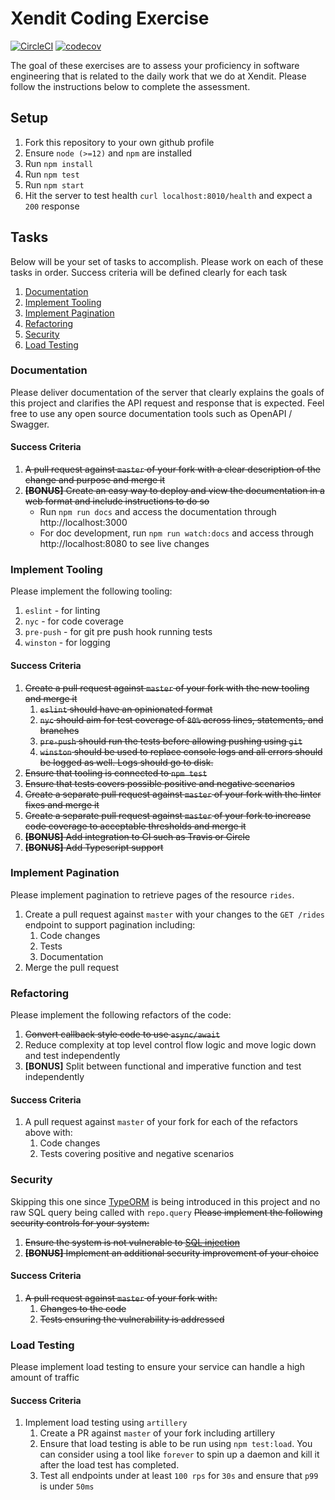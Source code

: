# Xendit Coding Exercise
[![CircleCI](https://circleci.com/gh/kihonq/xendit-backend-test/tree/master.svg?style=shield)](https://circleci.com/gh/kihonq/xendit-backend-test/tree/master)  [![codecov](https://codecov.io/gh/kihonq/xendit-backend-test/branch/master/graph/badge.svg?token=8OU13YDAOH)](https://codecov.io/gh/kihonq/xendit-backend-test)

The goal of these exercises are to assess your proficiency in software engineering that is related to the daily work that we do at Xendit. Please follow the instructions below to complete the assessment.

## Setup

1. Fork this repository to your own github profile
2. Ensure `node (>=12)` and `npm` are installed
3. Run `npm install`
4. Run `npm test`
5. Run `npm start`
6. Hit the server to test health `curl localhost:8010/health` and expect a `200` response 

## Tasks

Below will be your set of tasks to accomplish. Please work on each of these tasks in order. Success criteria will be defined clearly for each task

1. [Documentation](#documentation)
2. [Implement Tooling](#implement-tooling)
3. [Implement Pagination](#implement-pagination)
4. [Refactoring](#refactoring)
5. [Security](#security)
6. [Load Testing](#load-testing)

### Documentation

Please deliver documentation of the server that clearly explains the goals of this project and clarifies the API request and response that is expected.
Feel free to use any open source documentation tools such as OpenAPI / Swagger. 

#### Success Criteria

1. ~~A pull request against `master` of your fork with a clear description of the change and purpose and merge it~~
2. ~~**[BONUS]** Create an easy way to deploy and view the documentation in a web format and include instructions to do so~~
    - Run `npm run docs` and access the documentation through http://localhost:3000
    - For doc development, run `npm run watch:docs` and access through http://localhost:8080 to see live changes

### Implement Tooling

Please implement the following tooling:

1. `eslint` - for linting
2. `nyc` - for code coverage
3. `pre-push` - for git pre push hook running tests
4. `winston` - for logging

#### Success Criteria

1. ~~Create a pull request against `master` of your fork with the new tooling and merge it~~
    1. ~~`eslint` should have an opinionated format~~
    2. ~~`nyc` should aim for test coverage of `80%` across lines, statements, and branches~~
    3. ~~`pre-push` should run the tests before allowing pushing using `git`~~
    4. ~~`winston` should be used to replace console logs and all errors should be logged as well. Logs should go to disk.~~
2. ~~Ensure that tooling is connected to `npm test`~~
3. ~~Ensure that tests covers possible positive and negative scenarios~~
4. ~~Create a separate pull request against `master` of your fork with the linter fixes and merge it~~
5. ~~Create a separate pull request against `master` of your fork to increase code coverage to acceptable thresholds and merge it~~
6. ~~**[BONUS]** Add integration to CI such as Travis or Circle~~
7. ~~**[BONUS]** Add Typescript support~~

### Implement Pagination

Please implement pagination to retrieve pages of the resource `rides`.

1. Create a pull request against `master` with your changes to the `GET /rides` endpoint to support pagination including:
    1. Code changes
    2. Tests
    3. Documentation
2. Merge the pull request

### Refactoring

Please implement the following refactors of the code:

1. ~~Convert callback style code to use `async/await`~~
2. Reduce complexity at top level control flow logic and move logic down and test independently
3. **[BONUS]** Split between functional and imperative function and test independently

#### Success Criteria

1. A pull request against `master` of your fork for each of the refactors above with:
    1. Code changes
    2. Tests covering positive and negative scenarios

### Security

Skipping this one since [TypeORM](https://dev.to/yoshi_yoshi/typeorm-prevent-sql-injection-with-node-js-react-typescript-in-2021-1go4) is being introduced in this project and no raw SQL query being called with `repo.query`
~~Please implement the following security controls for your system:~~

1. ~~Ensure the system is not vulnerable to [SQL injection](https://www.owasp.org/index.php/SQL_Injection)~~
2. ~~**[BONUS]** Implement an additional security improvement of your choice~~

#### Success Criteria

1. ~~A pull request against `master` of your fork with:~~
    1. ~~Changes to the code~~
    2. ~~Tests ensuring the vulnerability is addressed~~

### Load Testing

Please implement load testing to ensure your service can handle a high amount of traffic

#### Success Criteria

1. Implement load testing using `artillery`
    1. Create a PR against `master` of your fork including artillery
    2. Ensure that load testing is able to be run using `npm test:load`. You can consider using a tool like `forever` to spin up a daemon and kill it after the load test has completed.
    3. Test all endpoints under at least `100 rps` for `30s` and ensure that `p99` is under `50ms`
